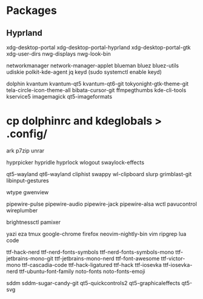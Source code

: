 # Packages

## Hyprland

xdg-desktop-portal
xdg-desktop-portal-hyprland
xdg-desktop-portal-gtk
xdg-user-dirs
nwg-displays
nwg-look-bin

networkmanager
network-manager-applet
blueman
bluez
bluez-utils
udiskie
polkit-kde-agent
jq
keyd (sudo systemctl enable keyd)

dolphin
kvantum
kvantum-qt5
kvantum-qt6-git
tokyonight-gtk-theme-git
tela-circle-icon-theme-all
bibata-cursor-git
ffmpegthumbs
kde-cli-tools
kservice5
imagemagick
qt5-imageformats

# cp dolphinrc and kdeglobals > .config/

ark
p7zip
unrar

hyprpicker
hypridle
hyprlock
wlogout
swaylock-effects

qt5-wayland
qt6-wayland
cliphist
swappy
wl-clipboard
slurp
grimblast-git
libinput-gestures

wtype
gwenview

pipewire-pulse
pipewire-audio
pipewire-jack
pipewire-alsa
wctl
pavucontrol
wireplumber

brightnessctl
pamixer

yazi
eza
tmux
google-chrome
firefox
neovim-nightly-bin
vim
ripgrep
lua
code

ttf-hack-nerd
ttf-nerd-fonts-symbols
ttf-nerd-fonts-symbols-mono
ttf-jetbrains-mono-git
ttf-jetbrains-mono-nerd
ttf-font-awesome
ttf-victor-mono
ttf-cascadia-code
ttf-hack-ligatured
ttf-hack
ttf-iosevka
ttf-iosevka-nerd
ttf-ubuntu-font-family
noto-fonts
noto-fonts-emoji

sddm
sddm-sugar-candy-git
qt5-quickcontrols2
qt5-graphicaleffects
qt5-svg
